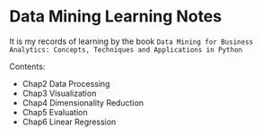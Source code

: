 # Data Mining Learning Notes
It is my records of learning by the book `Data Mining for Business Analytics: Concepts, Techniques and Applications in Python` 

Contents:
* Chap2 Data Processing
* Chap3 Visualization
* Chap4 Dimensionality Reduction
* Chap5 Evaluation
* Chap6 Linear Regression
